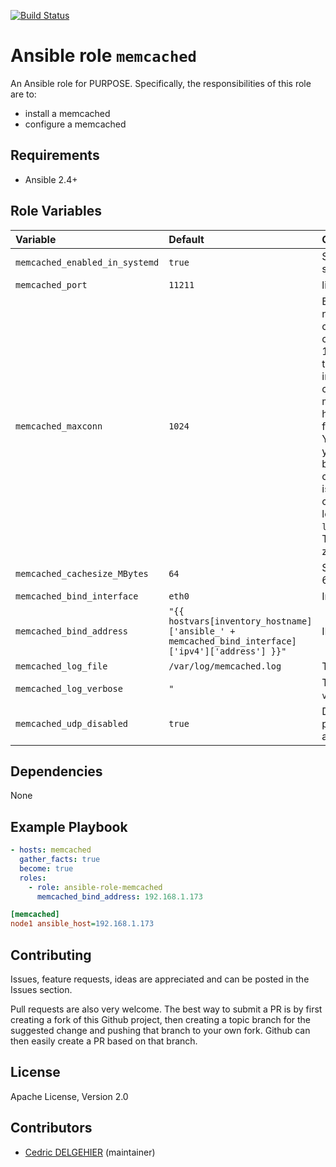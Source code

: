 [![Build Status](https://travis-ci.org/cdelgehier/ansible-role-memcached.svg?branch=master)](https://travis-ci.org/cdelgehier/ansible-role-memcached)
# Ansible role `memcached`

An Ansible role for PURPOSE. Specifically, the responsibilities of this role are to:

- install a memcached
- configure a memcached

## Requirements

- Ansible 2.4+

## Role Variables


| Variable   | Default | Comments (type)  |
| :---       | :---    | :---             |
| `memcached_enabled_in_systemd` | `true` | Set `enabled` in systemd |
| `memcached_port` | `11211` | listening port |
| `memcached_maxconn` | `1024` | By default the max number of concurrent connections is set to 1024. Configuring this correctly is important. Extra connections to memcached may hang while waiting for slots to free up. You may detect if your instance has been running out of connections by issuing a `stats` command and looking at `listen_disabled_num`. That value should be zero or close to zero. |
| `memcached_cachesize_MBytes` | `64` | Start with a cap of 64 megs of memory |
| `memcached_bind_interface` | `eth0` | Interface used  |
| `memcached_bind_address` | `"{{ hostvars[inventory_hostname]['ansible_' + memcached_bind_interface]['ipv4']['address'] }}"` | IP used for address |
| `memcached_log_file` | `/var/log/memcached.log` | The log file |
| `memcached_log_verbose` | `"` | The verbosity `-v` or `-vv` improve it |
| `memcached_udp_disabled` | `true` | Disable UDP to prevent reflection attacks |


## Dependencies

None

## Example Playbook

```yaml
- hosts: memcached
  gather_facts: true
  become: true
  roles:
    - role: ansible-role-memcached
      memcached_bind_address: 192.168.1.173
```


```ini
[memcached]
node1 ansible_host=192.168.1.173
```

## Contributing

Issues, feature requests, ideas are appreciated and can be posted in the Issues section.

Pull requests are also very welcome. The best way to submit a PR is by first creating a fork of this Github project, then creating a topic branch for the suggested change and pushing that branch to your own fork. Github can then easily create a PR based on that branch.

## License

Apache License, Version 2.0

## Contributors

- [Cedric DELGEHIER](https://github.com/cdelgehier/) (maintainer)
